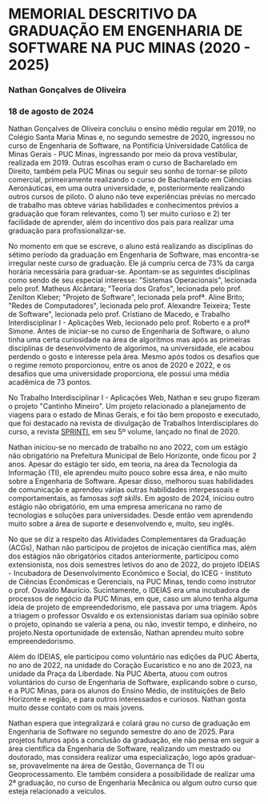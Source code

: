 # MEMORIAL DESCRITIVO DA GRADUAÇÃO EM ENGENHARIA DE SOFTWARE NA PUC MINAS (2020 - 2025)

### Nathan Gonçalves de Oliveira
### 18 de agosto de 2024

Nathan Gonçalves de Oliveira concluiu o ensino médio regular em 2019, no Colégio Santa Maria Minas e, no segundo semestre de 2020, ingressou no curso de Engenharia de Software, na Pontifícia Universidade Católica de Minas Gerais - PUC Minas, ingressando por meio da prova vestibular, realizada em 2019. Outras escolhas eram o curso de Bacharelado em Direito, também pela PUC Minas ou seguir seu sonho de tornar-se piloto comercial, primeiramente realizando o curso de Bacharelado em Ciências Aeronáuticas, em uma outra universidade, e, posteriormente realizando outros cursos de piloto. O aluno não teve experiências prévias no mercado de trabalho mas obteve várias habilidades e conhecimentos prévios a graduação que foram relevantes, como 1) ser muito curioso e 2) ter facilidade de aprender, além do incentivo dos pais para realizar uma graduação para profissionalizar-se.

No momento em que se escreve, o aluno está realizando as disciplinas do sétimo período da graduação em Engenharia de Software, mas encontra-se irregular neste curso de graduação. Ele já cumpriu cerca de 73% da carga horária necessária para graduar-se. Apontam-se as seguintes disciplinas como sendo de seu especial interesse: "Sistemas Operacionais", lecionada pelo prof. Matheus Alcântara; "Teoria dos Grafos", lecionada pelo prof. Zenilton Kleber; "Projeto de Software", lecionada pela profª. Aline Brito; "Redes de Computadores", lecionada pelo prof. Alexandre Teixeira; Teste de Software", lecionada pelo prof. Cristiano de Macedo, e Trabalho Interdisciplinar I - Aplicações Web, lecionado pelo prof. Roberto e a profª Simone. Antes de iniciar-se no curso de Engenharia de Software, o aluno tinha uma certa curiosidade na área de algoritmos mas após as primeiras disciplinas de desenvolvimento de algorimos, na universidade, ele acabou perdendo o gosto e interesse pela área. Mesmo após todos os desafios que o regime remoto proporcionou, entre os anos de 2020 e 2022, e os desafios que uma universidade proporciona, ele possui uma média acadêmica de 73 pontos. 

No Trabalho Interdisciplinar I - Aplicações Web, Nathan e seu grupo fizeram o projeto "Cantinho Mineiro". Um projeto relacionado a planejamento de viagens para o estado de Minas Gerais, e foi tão bem proposto e executado, que foi destacado na revista de divulgação de Trabalhos Interdisciplares do curso, a revista [SPRINTI](https://sprinti.pucminas.br), em seu 5º volume, lançado no final de 2020.

Nathan iniciou-se no mercado de trabalho no ano 2022, com um estágio não obrigatório na Prefeitura Municipal de Belo Horizonte, onde ficou por 2 anos. Apesar do estágio ter sido, em teoria, na área da Tecnologia da Informação (TI), ele aprendeu muito pouco sobre essa área, e não muito sobre a Engenharia de Software. Apesar disso, melhorou suas habilidades de comunicação e aprendeu várias outras habilidades interpessoais e comportamentais, as famosas *soft skills*. Em agosto de 2024, iniciou outro estágio não obrigatório, em uma empresa americana no ramo de tecnologias e soluções para universidades. Desde então vem aprendendo muito sobre a área de suporte e desenvolvendo e, muito, seu inglês.

No que se diz a respeito das Atividades Complementares da Graduação (ACGs), Nathan não participou de projetos de inicação científica mas, além dos estágios não obrigatórios citados anteriormente, participou como extensionista, nos dois semestres letivos do ano de 2022, do projeto IDEIAS - Incubadora de Desenvolvimento Econômico e Social, do ICEG - Instituto de Ciências Econômicas e Gerenciais, na PUC Minas, tendo como instrutor o prof. Osvaldo Maurício. Sucintamente, o IDEIAS era uma incubadora de processos de negócio da PUC Minas, em que, caso um aluno tenha alguma ideia de projeto de empreendedorismo, ele passava por uma triagem. Após a triagem o professor Osvaldo e os extensionistas dariam sua opinião sobre o projeto, opinando se valeria a pena, ou não, investir tempo, e dinheiro, no projeto.Nesta oportunidade de extensão, Nathan aprendeu muito sobre empreendedorismo. 

Além do IDEIAS, ele participou como voluntário nas edições da PUC Aberta, no ano de 2022, na unidade do Coração Eucarístico e no ano de 2023, na unidade da Praça da Liberdade. Na PUC Aberta, atuou com outros voluntários do curso de Engenharia de Software, explicando sobre o curso, e a PUC Minas, para os alunos do Ensino Médio, de instituições de Belo Horizonte e região, e para outros interessados e curiosos. Nathan gosta muito desse contato com os mais jovens. 

Nathan espera que integralizará e colará grau no curso de graduação em Engenharia de Software no segundo semestre do ano de 2025. Para projetos futuros após a conclusão da graduação, ele não pensa em seguir a área científica da Engenharia de Software, realizando um mestrado ou doutorado, mas considera realizar uma especialização, logo após graduar-se, provavelmente na área de Gestão, Governança de TI ou Geoprocessamento. Ele também considera a possibilidade de realizar uma 2ª graduação, no curso de Engenharia Mecânica ou algum outro curso que esteja relacionado a veículos.
